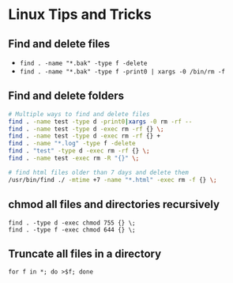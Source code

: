 # Linux Tips and Tricks

## Find and delete files

* `find . -name "*.bak" -type f -delete`
* `find . -name "*.bak" -type f -print0 | xargs -0 /bin/rm -f`

## Find and delete folders

```bash
# Multiple ways to find and delete files
find . -name test -type d -print0|xargs -0 rm -rf --
find . -name test -type d -exec rm -rf {} \;
find . -name test -type d -exec rm -rf {} +
find . -name "*.log" -type f -delete
find . "test" -type d -exec rm -rf {} \;
find . -name test -exec rm -R "{}" \;

# find html files older than 7 days and delete them
/usr/bin/find ./ -mtime +7 -name "*.html" -exec rm -f {} \;
```

## chmod all files and directories recursively
```
find . -type d -exec chmod 755 {} \;
find . -type f -exec chmod 644 {} \;
```

## Truncate all files in a directory
```
for f in *; do >$f; done
```
